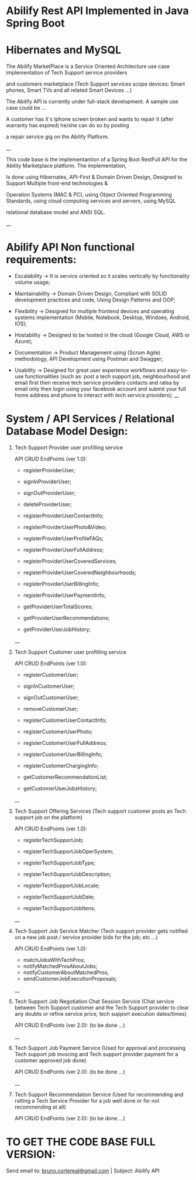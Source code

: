 # Abilify Rest API Implemented in Java Spring Boot
# Hibernates and MySQL

The Abilify MarketPlace is a Service Oriented Architecture use case implementation of Tech Support service providers 

and customers marketplace (Tech Support services scope devices: Smart phones, Smart TVs and all related Smart Devices ...)  

The Abilify API is currently under full-stack development. A sample use case could be ...

A customer has it´s Iphone screen broken and wants to repair it (after warranty has expired) he/she can do so by posting

a repair service gig on the Abilify Platform.

__

This code base is the implementantion of a Spring Boot RestFull API for the Ability Marketplace platform. The implementation,

Is done using Hibernates, API-First & Domain Driven Design, Designed to Support Multiple front-end technologies & 

Operation Systems (MAC & PC), using Object Oriented Programming Standards, using cloud computing services and servers, using MySQL 

relational database model and ANSI SQL.

__

# Abilify API Non functional requirements:

+ Escalability -> It is service oriented so it scales vertically by functionality volume usage;

+ Maintainability -> Domain Driven Design, Compliant with SOLID development practices and code, Using Design Patterns and OOP;

+ Flexibility -> Designed for multiple frontend devices and operating systems implementation (Mobile, Notebook, Desktop, Windoes, Android, IOS);

+ Hostability -> Designed to be hosted in the cloud (Google Cloud, AWS or Azure);

+ Documentation -> Product Management using (Scrum Agile) methodology, API Development using Postman and Swagger;

+ Usability -> Designed for great user experience workflows and easy-to-use functionalities (such as:  post a tech support job, neighbourhood and email first then receive tech service providers contacts and ratea by email only then login using your facebook account and submit your full home address and phone to interact with tech service providers);
__

# System / API Services / Relational Database Model Design:

1) Tech Support Provider user profilling service

   API CRUD EndPoints (ver 1.0):

   - registerProviderUser;              
   - signInProviderUser;
   - signOutProviderUser;
   - deleteProviderUser;

   - registerProviderUserContactInfo;
   - registerProviderUserPhoto&Video;
   - registerProviderUserProfileFAQs;
   - registerProviderUserFullAddress;

   - registerProviderUserCoveredServices;
   - registerProviderUserCoveredNeighbourhoods;

   - registerProviderUserBillingInfo;
   - registerProviderUserPaymentInfo;

   - getProviderUserTotalScores;
   - getProviderUserRecommendations;
   - getProviderUserJobHistory;

   __
   
2) Tech Support Customer user profilling service

   API CRUD EndPoints (ver 1.0):

   - registerCustomerUser;
   - signInCustomerUser;
   - signOutCustomerUser;
   - removeCustomerUser;
   
   - registerCustomerUserContactInfo;
   - registerCustomerUserPhoto;
   - registerCustomerUserFullAddress;
   
   - registerCustomerUserBillingInfo;
   - registerCustomerChargingInfo;
   
   - getCustomerRecommendationList;
   - getCustomerUserJobsHistory;
  
   __
   
3) Tech Support Offering Services 
   (Tech support customer posts an Tech support job on the platform)

   API CRUD EndPoints (ver 1.0):
   
   - registerTechSupportJob;
   - registerTechSupportJobOperSystem;
   - registerTechSupportJobType;
   
   - registerTechSupportJobDescription;
   - registerTechSupportJobLocale;
   - registerTechSupportJobDate;
   - registerTechSupportJobItens;
   
   __
   
4) Tech Support Job Service Matcher 
   (Tech support provider gets notified on a new job post 
    / service provider bids for the job; etc ...)

   API CRUD EndPoints (ver 1.0):   
   
   - matchJobsWithTechPros;
   - notifyMatchedProsAboutJobs;
   - notifyCustomerAboutMatchedPros;
   - sendCustomerJobExecutionProposals;
   
   __
   
5) Tech Support Job Negotiation Chat Session Service
   (Chat service between Tech Support customer and 
    the Tech Support provider to clear any doubts or
    refine service price, tech support execution dates/times)

   API CRUD EndPoints (ver 2.0):
   (to be done ...)

   __
   
6) Tech Support Job Payment Service
   (Used for approval and processing Tech support job invocing
    and Tech support provider payment for a customer approved job done)

   API CRUD EndPoints (ver 2.0):
   (to be done ...)

   __
   
7) Tech Support Recommendation Service
   (Used for recommending and ratting a Tech Service Provider for
    a job well done or for not recommending at all)

   API CRUD EndPoints (ver 2.0):
   (to be done ...)
   
 # TO GET THE CODE BASE FULL VERSION: 
 Send email to: bruno.cortereal@gmail.com | Subject: Abilify API
